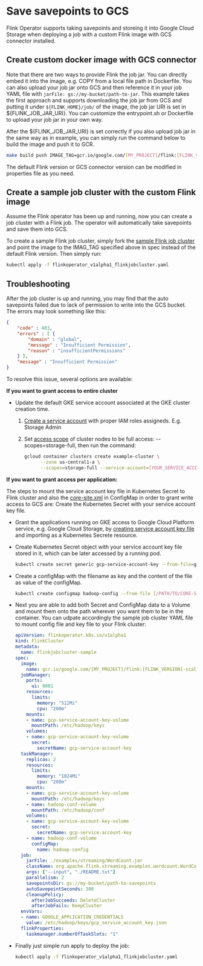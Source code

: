 # Save savepoints to GCS

Flink Operator supports taking savepoints and storeing it into Google Cloud Storage when deploying a job with a custom Flink image with GCS connector installed. 

## Create custom docker image with GCS connector

Note that there are two ways to provide Flink the job jar. You can directly embed it into the image, e.g. COPY from a local file path in Dockerfile. You can also upload your job jar onto GCS and then reference it in your job YAML file with `jarFile: gs://my-bucket/path-to-jar`. This example takes the first approach and supports downloading the job jar from GCS and putting it under `${FLINK_HOME}/job/` of the image, the job jar URI is set in ${FLINK_JOB_JAR_URI}. You can customize the entrypoint.sh or Dockerfile to upload your job jar in your own way.

After the ${FLINK_JOB_JAR_URI} is set correctly if you also upload job jar in the same way as in example, you can simply run the command below to build the image and push it to GCR.

```bash
make build push IMAGE_TAG=gcr.io/google.com/[MY_PROJECT]/flink:[FLINK_VERSION]-scala_[SCALA_VERSION]-gcs
```

The default Flink version or GCS connector version can be modified in properties file as you need.

## Create a sample job cluster with the custom Flink image

Assume the Flink operator has been up and running, now you can create a job cluster with a Flink job. The operator will automatically take savepoints and save them into GCS.

To create a sample Flink job cluster, simply fork the [sample Flink job cluster](https://github.com/GoogleCloudPlatform/flink-on-k8s-operator/blob/master/config/samples/flinkoperator_v1alpha1_flinkjobcluster.yaml) and point the image to the IMAG_TAG specified above in spec instead of the default Flink version. Then simply run:

```bash
kubectl apply -f flinkoperator_v1alpha1_flinkjobcluster.yaml
```

## Troubleshooting

After the job cluster is up and running, you may find that the auto savepoints failed due to lack of permission to write into the GCS bucket. The errors may look something like this:

```json
{
    "code" : 403,
    "errors" : [ {
        "domain" : "global",
    	"message" : "Insufficient Permission",
    	"reason" : "insufficientPermissions"
    } ],
    "message" : "Insufficient Permission"
}
```

To resolve this issue, several options are available:

**If you want to grant access to entire cluster**

  * Update the default GKE service account associated at the GKE cluster creation time.
    1. [Create a service account](https://cloud.google.com/iam/docs/creating-managing-service-accounts) with proper IAM roles assigneds. E.g. Storage Admin
    2. Set [access scope](https://cloud.google.com/iam/docs/service-accounts#access_scopes) of cluster nodes to be full access: --scopes=storage-full, then run the command:

        ```bash
        gcloud container clusters create example-cluster \
    	      --zone us-central1-a \
    	      --scopes=storage-full --service-account=[YOUR_SERVICE_ACCOUNT]
        ```

**If you want to grant access per application:**

The steps to mount the service account key file in Kubernetes Secret to Flink cluster and also the [core-site.xml](https://hadoop.apache.org/docs/r1.2.1/api/org/apache/hadoop/conf/Configuration.html) in ConfigMap in order to grant write access to GCS are:
Create the Kubernetes Secret with your service account key file.

  * Grant the applications running on GKE access to Google Cloud Platform service, e.g. Google Cloud Storage, by [creating service account key file](https://cloud.google.com/iam/docs/creating-managing-service-account-keys) and importing as a Kubernetes Secrete resource.
  * Create Kubernetes Secret object with your service account key file stored in it, which can be later accessed by a running pod.

    ```bash
    kubectl create secret generic gcp-service-account-key --from-file=gcp_service_account_key.json=[/PATH/TO/KEY.json]
    ```

  * Create a configMap with the filename as key and the content of the file as value of the configMap.

    ```bash
    kubectl create configmap hadoop-config --from-file [/PATH/TO/CORE-SITE.XML]
    ```

  * Next you are able to add both Secret and ConfigMap data to a Volume and mount them onto the path wherever you want them to be in the container. You can udpate accordingly the sample job cluster YAML file to mount config file and key file to your Flink cluster:

    ```yaml
    apiVersion: flinkoperator.k8s.io/v1alpha1
    kind: FlinkCluster
    metadata:
      name: flinkjobcluster-sample
    spec:
      image:
        name: gcr.io/google.com/[MY_PROJECT]/flink:[FLINK_VERSION]-scala_[SCALA_VERSION]-gcs
      jobManager:
        ports:
          ui: 8081
        resources:
          limits:
            memory: "512Mi"
            cpu: "200m"
        mounts:
        - name: gcp-service-account-key-volume
          mountPath: /etc/hadoop/keys
        volumes:
        - name: gcp-service-account-key-volume
          secret:
            secretName: gcp-service-account-key
      taskManager:
        replicas: 2
        resources:
          limits:
            memory: "1024Mi"
            cpu: "200m"
        mounts:
        - name: gcp-service-account-key-volume
          mountPath: /etc/hadoop/keys
        - name: hadoop-conf-volume
          mountPath: /etc/hadoop/conf
        volumes:
        - name: gcp-service-account-key-volume
          secret:
            secretName: gcp-service-account-key
        - name: hadoop-conf-volume
          configMap:
            name: hadoop-config
      job:
        jarFile: ./examples/streaming/WordCount.jar
        className: org.apache.flink.streaming.examples.wordcount.WordCount
        args: ["--input", "./README.txt"]
        parallelism: 2
        savepointsDir: gs://my-bucket/path-to-savepoints
        autoSavepointSeconds: 300
        cleanupPolicy:
          afterJobSucceeds: DeleteCluster
          afterJobFails: KeepCluster
      envVars:
      - name: GOOGLE_APPLICATION_CREDENTIALS
        value: /etc/hadoop/keys/gcp_service_account_key.json
      flinkProperties:
        taskmanager.numberOfTaskSlots: "1"
    ```

  * Finally just simple run apply to deploy the job:

    ```bash
    kubectl apply -f flinkoperator_v1alpha1_flinkjobcluster.yaml
    ```
